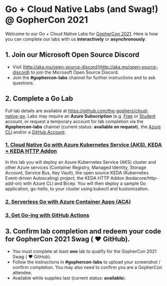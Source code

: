 # Go + Cloud Native Labs (and Swag!) @ GopherCon 2021

Welcome to our Go + Cloud Native Labs for [GopherCon 2021](https://www.gophercon.com/). Here is how you can complete our labs with us **interactively** or **asynchronously**.

## 1. Join our Microsoft Open Source Discord
- Visit [http://aka.ms/open-source-discord](http://aka.ms/open-source-discord) to join the Microsoft Open Source Discord.
- Join the **\#gophercon-labs** channel for further instructions and to ask questions.

## 2. Complete a Go Lab

Full lab details are available at <https://github.com/the-gophers/cloud-native-go>. Labs may require an **Azure Subscription** (e.g. [Free](https://aka.ms/azure-free-account) or [Student](https://aka.ms/azure-student-account) account, or request a temporary account for lab completion via the **\#gophercon-labs** channel (current status: **available on request**), the [Azure CLI](https://docs.microsoft.com/en-us/cli/azure/install-azure-cli) and/or a [GitHub Account](https://github.com).

### [1. Cloud Native Go with Azure Kubernetes Service (AKS), KEDA + KEDA HTTP Addon](https://github.com/the-gophers/cloud-native-go#1-cloud-native-go-with-azure-kubernetes-service-aks-keda--keda-http-addon)

In this lab you will deploy an Azure Kubernetes Service (AKS) cluster and other Azure services (Container Registry, Managed Identity, Storage Account, Service Bus, Key Vault), the open source KEDA (Kubernetes Event-driven Autoscaling) project, the KEDA HTTP Addon (kedacore/http-add-on) with Azure CLI and Bicep. You will then deploy a sample Go application, go-hello, to your cluster using kubectl and kustomization.

### [2. Serverless Go with Azure Container Apps (ACA)](https://github.com/the-gophers/cloud-native-go#2-serverless-go-with-azure-container-apps-aca)

### [3. Get Go-ing with GitHub Actions](https://github.com/the-gophers/cloud-native-go#3-get-go-ing-with-github-actions)

## 3. Confirm lab completion and redeem your code for GopherCon 2021 Swag ( ❤️  GitHub).
- You must complete at least **one** lab to qualify for the GopherCon 2021 Swag ( ❤️  GitHub).
- Follow the instructions in **\#gophercon-labs** to upload your screenshot / confirm completion. You may also need to confirm you are a GopherCon attendee.
- Available while supplies last (current status: **available**).
